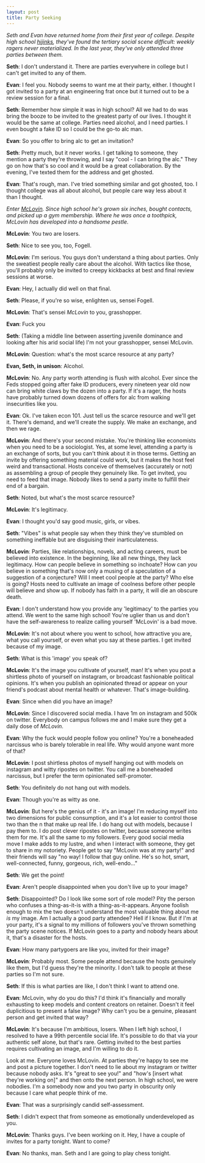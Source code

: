 ```yaml
---
layout: post
title: Party Seeking
---
```


*Seth and Evan have returned home from their first year of college. Despite high school [hijinks](https://en.wikipedia.org/wiki/Superbad), they've found the tertiary social scene difficult: weekly ragers never materialized. In the last year, they've only attended three parties between them.*

**Seth**: I don't understand it. There are parties everywhere in college but I can't get invited to any of them.

**Evan**: I feel you. Nobody seems to want me at their party, either. I thought I got invited to a party at an engineering frat once but it turned out to be a review session for a final.

**Seth**: Remember how simple it was in high school? All we had to do was bring the booze to be invited to the greatest party of our lives. I thought it would be the same at college. Parties need alcohol, and I need parties. I even bought a fake ID so I could be the go-to alc man.

**Evan**: So you offer to bring alc to get an invitation?

**Seth**: Pretty much, but it never works. I get talking to someone, they mention a party they're throwing, and I say "cool - I can bring the alc." They go on how that's so cool and it would be a great collaboration. By the evening, I've texted them for the address and get ghosted.

**Evan**: That's rough, man. I've tried something similar and got ghosted, too. I thought college was all about alcohol, but people care way less about it than I thought.

*Enter [McLovin](https://www.slashfilm.com/img/gallery/jonah-hill-pushed-back-hard-on-casting-christopher-mintz-plasse-in-superbad/l-intro-1660778889.jpg). Since high school he's grown six inches, bought contacts, and picked up a gym membership. Where he was once a toothpick, McLovin has developed into a handsome pestle.*

**McLovin**: You two are losers.

**Seth**: Nice to see you, too, Fogell.

**McLovin**: I'm serious. You guys don't understand a thing about parties. Only the sweatiest people really care about the alcohol. With tactics like those, you'll probably only be invited to creepy kickbacks at best and final review sessions at worse.

**Evan**: Hey, I actually did well on that final.

**Seth**: Please, if you're so wise, enlighten us, sensei Fogell.

**McLovin**: That's sensei *McLovin* to you, grasshopper.

**Evan**: Fuck you

**Seth**: (Taking a middle line between asserting juvenile dominance and looking after his arid social life) I'm not your grasshopper, sensei McLovin.

**McLovin**: Question: what's the most scarce resource at any party?

**Evan, Seth, in unison**: Alcohol.

**McLovin**: No. Any party worth attending is flush with alcohol. Ever since the Feds stopped going after fake ID producers, every nineteen year old now can bring white claws by the dozen into a party. If it's a rager, the hosts have probably turned down dozens of offers for alc from walking insecurities like you.

**Evan**: Ok. I've taken econ 101. Just tell us the scarce resource and we'll get it. There's demand, and we'll create the supply. We make an exchange, and then we rage.

**McLovin**: And there's your second mistake. You're thinking like economists when you need to be a sociologist. Yes, at some level, attending a party is an exchange of sorts, but you can't think about it in those terms. Getting an invite by offering something material could work, but it makes the host feel weird and transactional. Hosts conceive of themselves (accurately or not)  as assembling a group of people they genuinely like. To get invited, you need to feed that image. Nobody likes to send a party invite to fulfill their end of a bargain.

**Seth**: Noted, but what's the most scarce resource?

**McLovin**: It's legitimacy.

**Evan**: I thought you'd say good music, girls, or vibes.

**Seth**: "Vibes" is what people say when they think they've stumbled on something ineffable but are disguising their inarticulateness.

**McLovin**: Parties, like relationships, novels, and acting careers, must be believed into existence. In the beginning, like all new things, they lack legitimacy. How can people believe in something so inchoate? How can *you* believe in something that's now only a musing of a speculation of a suggestion of a conjecture? Will I meet cool people at the party? Who else is going? Hosts need to cultivate an image of coolness before other people will believe and show up. If nobody has faith in a party, it will die an obscure death.

**Evan**: I don't understand how you provide any 'legitimacy' to the parties you attend. We went to the same high school! You're uglier than us and don't have the self-awareness to realize calling yourself 'McLovin' is a bad move.

**McLovin**: It's not about where you went to school, how attractive you are, what you call yourself, or even what you say at these parties. I get invited because of my image.

**Seth**: What is this 'image' you speak of?

**McLovin**: It's the image you cultivate of yourself, man! It's when you post a shirtless photo of yourself on instagram, or broadcast fashionable political opinions. It's when you publish an opinionated thread or appear on your friend's podcast about mental health or whatever. That's image-building.

**Evan**: Since when did you have an image?

**McLovin**: Since I discovered social media. I have 1m on instagram and 500k on twitter. Everybody on campus follows me and I make sure they get a daily dose of *McLovin*.

**Evan**: Why the fuck would people follow you online? You're a boneheaded narcissus who is barely tolerable in real life. Why would anyone want more of that?

**McLovin**: I post shirtless photos of myself hanging out with models on instagram and witty ripostes on twitter. You call me a boneheaded narcissus, but I prefer the term opinionated self-promoter.

**Seth**: You definitely do not hang out with models.

**Evan**: Though you're as witty as one.

**McLovin**: But here's the genius of it - it's an image! I'm reducing myself into two dimensions for public consumption, and it's a lot easier to control those two than the n that make up real life. I do hang out with models, because I pay them to. I do post clever ripostes on twitter, because someone writes them for me. It's all the same to my followers. Every good social media move I make adds to my lustre, and when I interact with someone, they get to share in my notoriety. People get to say "McLovin was at my party!" and their friends will say "no way! I follow that guy online. He's so hot, smart, well-connected, funny, gorgeous, rich, well-endo..."

**Seth**: We get the point!

**Evan**: Aren't people disappointed when you don't live up to your image?

**Seth**: Disappointed? Do I look like some sort of role model? Pity the person who confuses a thing-as-it-is with a thing-as-it-appears. Anyone foolish enough to mix the two doesn't understand the most valuable thing about me *is* my image. Am I actually a good party attendee? Hell if I know. But if I'm at your party, it's a signal to my millions of followers you've thrown something the party scene notices. If McLovin goes to a party and nobody hears about it, that's a disaster for the hosts.

**Evan**: How many partygoers are like you, invited for their image?

**McLovin**: Probably most. Some people attend because the hosts genuinely like them, but I'd guess they're the minority. I don't talk to people at these parties so I'm not sure.

**Seth**: If this is what parties are like, I don't think I want to attend one.

**Evan**: McLovin, why do you do this? I'd think it's financially and morally exhausting to keep models and content creators on retainer. Doesn't it feel duplicitious to present a false image? Why can't you be a genuine, pleasant person and get invited that way?

**McLovin**: It's because I'm ambitious, losers. When I left high school, I resolved to have a 99th percentile social life. It's possible to do that via your authentic self alone, but that's rare. Getting invited to the best parties requires cultivating an image, and I'm willing to do it.

Look at me. Everyone loves McLovin. At parties they're happy to see me and post a picture together. I don't need to lie about my instagram or twitter because nobody asks. It's "great to see you!" and "how's [insert what they're working on]" and then onto the next person. In high school, we were nobodies. I'm a somebody now and you two party in obscurity only because I care what people think of me.

**Evan**: That was a surprisingly candid self-assessment.

**Seth**: I didn't expect that from someone as emotionally underdeveloped as you.

**McLovin**: Thanks guys. I've been working on it. Hey, I have a couple of invites for a party tonight. Want to come?

**Evan**: No thanks, man. Seth and I are going to play chess tonight.
